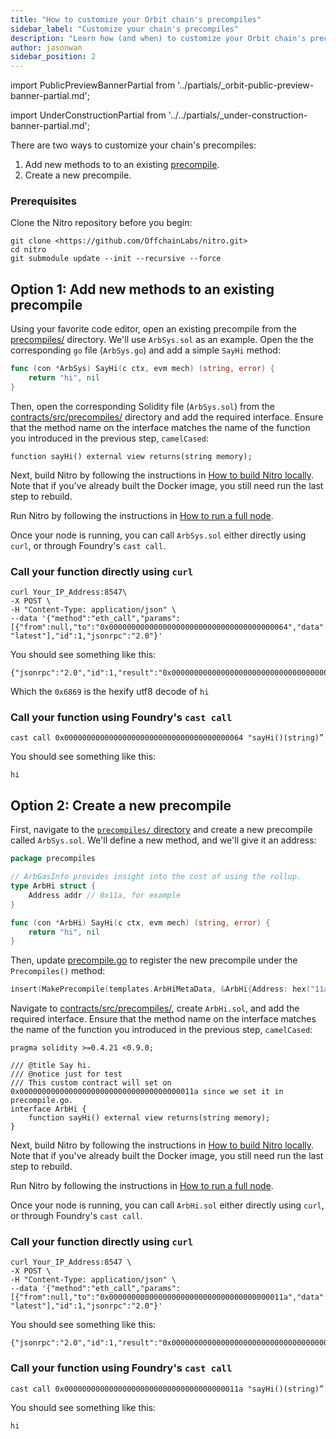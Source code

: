 ```yaml
---
title: "How to customize your Orbit chain's precompiles"
sidebar_label: "Customize your chain's precompiles"
description: "Learn how (and when) to customize your Orbit chain's precompiles"
author: jasonwan
sidebar_position: 2
---
```


import PublicPreviewBannerPartial from '../partials/_orbit-public-preview-banner-partial.md';

<PublicPreviewBannerPartial />

import UnderConstructionPartial from '../../partials/_under-construction-banner-partial.md';

<UnderConstructionPartial />

There are two ways to customize your chain's precompiles:

1.  Add new methods to to an existing [precompile](https://github.com/OffchainLabs/nitro-contracts/tree/97cfbe00ff0eea4d7f5f5f3afb01598c19ddabc4/src/precompiles).
2.  Create a new precompile.

### Prerequisites

Clone the Nitro repository before you begin:

```shell
git clone <https://github.com/OffchainLabs/nitro.git>
cd nitro
git submodule update --init --recursive --force
```

## Option 1: Add new methods to an existing precompile

Using your favorite code editor, open an existing precompile from the [precompiles/](https://github.com/OffchainLabs/nitro/tree/master/precompiles) directory. We'll use `ArbSys.sol` as an example. Open the the corresponding `go` file (`ArbSys.go`) and add a simple `SayHi` method:

```go
func (con *ArbSys) SayHi(c ctx, evm mech) (string, error) {
	return "hi", nil
}
```

Then, open the corresponding Solidity file (`ArbSys.sol`) from the [contracts/src/precompiles/](https://github.com/OffchainLabs/nitro-contracts/tree/97cfbe00ff0eea4d7f5f5f3afb01598c19ddabc4/src/precompiles) directory and add the required interface. Ensure that the method name on the interface matches the name of the function you introduced in the previous step, `camelCased`:

```solidity
function sayHi() external view returns(string memory);
```

Next, build Nitro by following the instructions in [How to build Nitro locally](/node-running/how-tos/build-nitro-locally). Note that if you've already built the Docker image, you still need run the last step to rebuild.

Run Nitro by following the instructions in [How to run a full node](/node-running/how-tos/running-a-full-node#putting-it-all-together).

Once your node is running, you can call `ArbSys.sol` either directly using `curl`, or through Foundry's `cast call`.

### Call your function directly using `curl`

```shell
curl Your_IP_Address:8547\
-X POST \
-H "Content-Type: application/json" \
--data '{"method":"eth_call","params":[{"from":null,"to":"0x0000000000000000000000000000000000000064","data":"0x0c49c36c"}, "latest"],"id":1,"jsonrpc":"2.0"}'
```

You should see something like this:

```
{"jsonrpc":"2.0","id":1,"result":"0x000000000000000000000000000000000000000000000000000000000000002000000000000000000000000000000000000000000000000000000000000000026869000000000000000000000000000000000000000000000000000000000000"}
```

Which the `0x6869` is the hexify utf8 decode of `hi`

### Call your function using Foundry's `cast call`

```
cast call 0x0000000000000000000000000000000000000064 "sayHi()(string)”
```

You should see something like this:

```
hi
```

## Option 2: Create a new precompile

First, navigate to the [`precompiles/` directory](https://github.com/OffchainLabs/nitro/tree/master/precompiles) and create a new precompile called `ArbSys.sol`. We'll define a new method, and we'll give it an address:

```go
package precompiles

// ArbGasInfo provides insight into the cost of using the rollup.
type ArbHi struct {
	Address addr // 0x11a, for example
}

func (con *ArbHi) SayHi(c ctx, evm mech) (string, error) {
	return "hi", nil
}
```

Then, update [precompile.go](https://github.com/OffchainLabs/nitro/blob/master/precompiles/precompile.go) to register the new precompile under the `Precompiles()` method:

```go
insert(MakePrecompile(templates.ArbHiMetaData, &ArbHi{Address: hex("11a")})) // 0x011a here is an example address
```

Navigate to [contracts/src/precompiles/](https://github.com/OffchainLabs/nitro-contracts/tree/97cfbe00ff0eea4d7f5f5f3afb01598c19ddabc4/src/precompiles), create `ArbHi.sol`, and add the required interface. Ensure that the method name on the interface matches the name of the function you introduced in the previous step, `camelCased`:

```solidity
pragma solidity >=0.4.21 <0.9.0;

/// @title Say hi.
/// @notice just for test
/// This custom contract will set on 0x000000000000000000000000000000000000011a since we set it in precompile.go.
interface ArbHi {
    function sayHi() external view returns(string memory);
}
```

Next, build Nitro by following the instructions in [How to build Nitro locally](/node-running/how-tos/build-nitro-locally). Note that if you've already built the Docker image, you still need run the last step to rebuild.

Run Nitro by following the instructions in [How to run a full node](/node-running/how-tos/running-a-full-node#putting-it-all-together).

Once your node is running, you can call `ArbHi.sol` either directly using `curl`, or through Foundry's `cast call`.

### Call your function directly using `curl`

```shell
curl Your_IP_Address:8547 \
-X POST \
-H "Content-Type: application/json" \
--data '{"method":"eth_call","params":[{"from":null,"to":"0x000000000000000000000000000000000000011a","data":"0x0c49c36c"}, "latest"],"id":1,"jsonrpc":"2.0"}'
```

You should see something like this:

```
{"jsonrpc":"2.0","id":1,"result":"0x000000000000000000000000000000000000000000000000000000000000002000000000000000000000000000000000000000000000000000000000000000026869000000000000000000000000000000000000000000000000000000000000"}
```

### Call your function using Foundry's `cast call`

```
cast call 0x000000000000000000000000000000000000011a "sayHi()(string)”
```

You should see something like this:

```
hi
```

